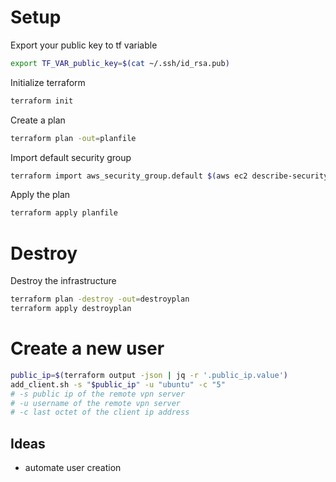 # Setup

Export your public key to tf variable

```bash
export TF_VAR_public_key=$(cat ~/.ssh/id_rsa.pub)
```

Initialize terraform

```bash
terraform init
```

Create a plan

```bash
terraform plan -out=planfile
```

Import default security group

```bash
terraform import aws_security_group.default $(aws ec2 describe-security-groups --filters Name=group-name,Values=default | jq -r '.SecurityGroups[0].GroupId')
```

Apply the plan

```bash
terraform apply planfile
```

# Destroy

Destroy the infrastructure

```bash
terraform plan -destroy -out=destroyplan
terraform apply destroyplan
```


# Create a new user


```bash
public_ip=$(terraform output -json | jq -r '.public_ip.value')
add_client.sh -s "$public_ip" -u "ubuntu" -c "5"
# -s public ip of the remote vpn server
# -u username of the remote vpn server
# -c last octet of the client ip address
```



## Ideas

- automate user creation
